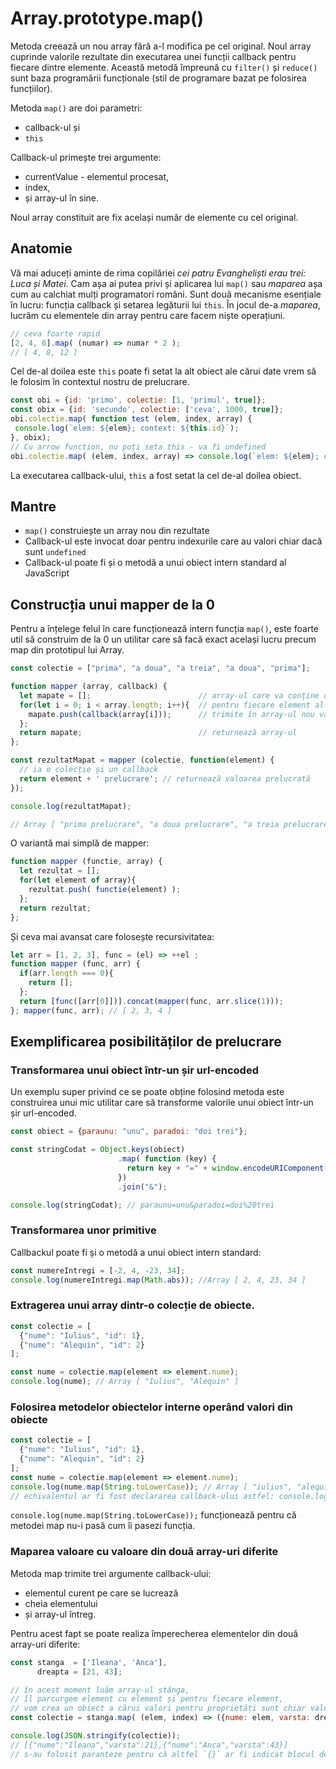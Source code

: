 # Array.prototype.map()

Metoda creează un nou array fără a-l modifica pe cel original. Noul array cuprinde valorile rezultate din executarea unei funcții callback pentru fiecare dintre elemente. Această metodă împreună cu `filter()` și `reduce()` sunt baza programării funcționale (stil de programare bazat pe folosirea funcțiilor).

Metoda `map()` are doi parametri:

-   callback-ul și
-   `this`

Callback-ul primește trei argumente:

-   currentValue - elementul procesat,
-   index,
-   și array-ul în sine.

Noul array constituit are fix același număr de elemente cu cel original.

## Anatomie

Vă mai aduceți aminte de rima copilăriei *cei patru Evangheliști erau trei: Luca și Matei*. Cam așa ai putea privi și aplicarea lui `map()` sau *maparea* așa cum au calchiat mulți programatori români. Sunt două mecanisme esențiale în lucru: funcția callback și setarea legăturii lui `this`. În jocul de-a *maparea*, lucrăm cu elementele din array pentru care facem niște operațiuni.

```javascript
// ceva foarte rapid
[2, 4, 6].map( (numar) => numar * 2 );
// [ 4, 8, 12 ]
```

Cel de-al doilea este `this` poate fi setat la alt obiect ale cărui date vrem să le folosim în contextul nostru de prelucrare.

```javascript
const obi = {id: 'primo', colectie: [1, 'primul', true]};
const obix = {id: 'secundo', colectie: ['ceva', 1000, true]};
obi.colectie.map( function test (elem, index, array) {
 console.log(`elem: ${elem}; context: ${this.id}`);
}, obix);
// Cu arrow function, nu poți seta this - va fi undefined
obi.colectie.map( (elem, index, array) => console.log(`elem: ${elem}; context: ${this.id}`), obix);
```

La executarea callback-ului, `this` a fost setat la cel de-al doilea obiect.

## Mantre

-   `map()` construiește un array nou din rezultate
-   Callback-ul este invocat doar pentru indexurile care au valori chiar dacă sunt `undefined`
-   Callback-ul poate fi și o metodă a unui obiect intern standard al JavaScript

## Construcția unui mapper de la 0

Pentru a înțelege felul în care funcționează intern funcția `map()`, este foarte util să construim de la 0 un utilitar care să facă exact același lucru precum map din prototipul lui Array.

```javascript
const colectie = ["prima", "a doua", "a treia", "a doua", "prima"];

function mapper (array, callback) {
  let mapate = [];                        // array-ul care va conține datele prelucrate
  for(let i = 0; i < array.length; i++){  // pentru fiecare element al array-ului pasat ca parametru
    mapate.push(callback(array[i]));      // trimite în array-ul nou valoarea rezultată din prelucrarea făcută în callback
  };
  return mapate;                          // returnează array-ul
};

const rezultatMapat = mapper (colectie, function(element) {
  // ia o colecție și un callback
  return element + ' prelucrare'; // returnează valoarea prelucrată
});

console.log(rezultatMapat);

// Array [ "prima prelucrare", "a doua prelucrare", "a treia prelucrare", "a doua prelucrare", "prima prelucrare" ]
```

O variantă mai simplă de mapper:

```javascript
function mapper (functie, array) {
  let rezultat = [];
  for(let element of array){
    rezultat.push( functie(element) );
  };
  return rezultat;
};
```

Și ceva mai avansat care folosește recursivitatea:

```javascript
let arr = [1, 2, 3], func = (el) => ++el ;
function mapper (func, arr) {
  if(arr.length === 0){
    return [];
  };
  return [func([arr[0]])].concat(mapper(func, arr.slice(1)));
}; mapper(func, arr); // [ 2, 3, 4 ]
```

## Exemplificarea posibilităților de prelucrare

### Transformarea unui obiect într-un șir url-encoded

Un exemplu super privind ce se poate obține folosind metoda este construirea unui mic utilitar care să transforme valorile unui obiect într-un șir url-encoded.

```javascript
const obiect = {paraunu: "unu", paradoi: "doi trei"};

const stringCodat = Object.keys(obiect)
                        .map( function (key) {
                          return key + "=" + window.encodeURIComponent(obiect[key]);
                        })
                        .join("&");

console.log(stringCodat); // paraunu=unu&paradoi=doi%20trei
```

### Transformarea unor primitive

Callbackul poate fi și o metodă a unui obiect intern standard:

```javascript
const numereIntregi = [-2, 4, -23, 34];
console.log(numereIntregi.map(Math.abs)); //Array [ 2, 4, 23, 34 ]
```

### Extragerea unui array dintr-o colecție de obiecte.

```javascript
const colectie = [
  {"nume": "Iulius", "id": 1},
  {"nume": "Alequin", "id": 2}
];

const nume = colectie.map(element => element.nume);
console.log(nume); // Array [ "Iulius", "Alequin" ]
```

### Folosirea metodelor obiectelor interne operând valori din obiecte

```javascript
const colectie = [
  {"nume": "Iulius", "id": 1},
  {"nume": "Alequin", "id": 2}
];
const nume = colectie.map(element => element.nume);
console.log(nume.map(String.toLowerCase)); // Array [ "iulius", "alequin" ]
// echivalentul ar fi fost declararea callback-ului astfel: console.log(nume.map(unNume => unNume.toLowerCase()));
```

`console.log(nume.map(String.toLowerCase));` funcționează pentru că metodei map nu-i pasă cum îi pasezi funcția.

### Maparea valoare cu valoare din două array-uri diferite

Metoda map trimite trei argumente callback-ului:

-   elementul curent pe care se lucrează
-   cheia elementului
-   și array-ul întreg.

Pentru acest fapt se poate realiza împerecherea elementelor din două array-uri diferite:

```javascript
const stanga  = ['Ileana', 'Anca'],
      dreapta = [21, 43];

// în acest moment luăm array-ul stânga,
// îl parcurgem element cu element și pentru fiecare element,
// vom crea un obiect a cărui valori pentru proprietăți sunt chiar valorile din array-urile mapate.
const colectie = stanga.map( (elem, index) => ({nume: elem, varsta: dreapta[index]}) );

console.log(JSON.stringify(colectie));
// [{"nume":"Ileana","varsta":21},{"nume":"Anca","varsta":43}]
// s-au folosit paranteze pentru că altfel `{}` ar fi indicat blocul de cod
```
